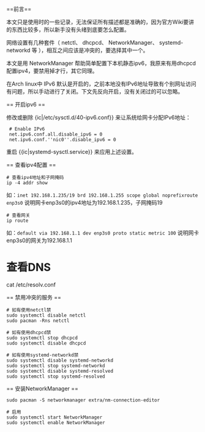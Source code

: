 ==前言==

本文只是使用时的一些记录，无法保证所有描述都是准确的，因为官方Wiki要讲的东西比较多，所以新手没有头绪到底要怎么配置。

网络设置有几种套件（ netctl、 dhcpcd、 NetworkManager、 systemd-networkd 等 ），相互之间应该是冲突的，要选择其中一个。

本文是用 NetworkManager 帮助简单配置下本机静态ipv6，我原来有用dhcpcd配置ipv4，要禁用掉才行，其它同理。

在Arch linux中 IPv6 默认是开启的，之前本地没有IPv6地址导致有个别网址访问有问题，所以手动进行了关闭。下文先反向开启，没有关闭过的可以忽略。

== 开启ipv6 == 

修改或删除 {ic|/etc/sysctl.d/40-ipv6.conf}} 来让系统给网卡分配IPv6地址：

```
 # Enable IPv6
 net.ipv6.conf.all.disable_ipv6 = 0
 net.ipv6.conf.''nic0''.disable_ipv6 = 0
```

重启 {{ic|systemd-sysctl.service}} 来应用上述设置。

== 查看ipv4配置 ==

```
# 查看ipv4地址和子网掩码
ip -4 addr show
```

如：`inet 192.168.1.235/19 brd 192.168.1.255 scope global noprefixroute enp3s0` 说明网卡enp3s0的ipv4地址为192.168.1.235，子网掩码19

```
# 查看网关
ip route
```

如：`default via 192.168.1.1 dev enp3s0 proto static metric 100` 说明网卡enp3s0的网关为192.168.1.1

# 查看DNS
cat /etc/resolv.conf

== 禁用冲突的服务 ==

```
# 如有使用netctl禁
sudo systemctl disable netctl
sudo pacman -Rns netctl

# 如有使用dhcpcd禁
sudo systemctl stop dhcpcd
sudo systemctl disable dhcpcd

# 如有使用systemd-networkd禁
sudo systemctl disable systemd-networkd
sudo systemctl stop systemd-networkd
sudo systemctl disable systemd-resolved
sudo systemctl stop systemd-resolved
```

== 安装NetworkManager ==

```
sudo pacman -S networkmanager extra/nm-connection-editor

# 启用
sudo systemctl start NetworkManager
sudo systemctl enable NetworkManager
```

